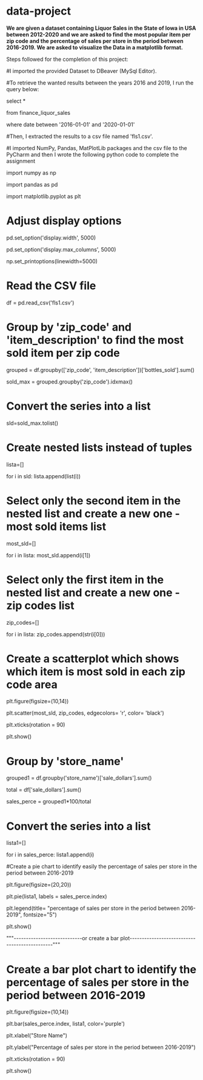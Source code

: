 # data-project

__We are given a dataset containing Liquor Sales in the State of Iowa in USA between 2012-2020 and we are asked to find the most popular item per zip code and the percentage of sales per store in the period between 2016-2019. We are asked to visualize the Data in a matplotlib format.__




Steps followed for the completion of this project:




#I imported the provided Dataset to DBeaver (MySql Editor).

#To retrieve the wanted results between the years 2016 and 2019, I run the query below:



select *
 
from finance_liquor_sales 

where date between '2016-01-01' and '2020-01-01'


#Then, I extracted the results to a csv file named 'fls1.csv'.



#I imported NumPy, Pandas, MatPlotLib packages and the csv file to the PyCharm and then I wrote the following python code to complete the assignment


import numpy as np

import pandas as pd

import matplotlib.pyplot as plt

# Adjust display options

pd.set_option('display.width', 5000)

pd.set_option('display.max_columns', 5000)

np.set_printoptions(linewidth=5000)


# Read the CSV file

df = pd.read_csv('fls1.csv')

# Group by 'zip_code' and 'item_description' to find the most sold item per zip code

grouped = df.groupby(['zip_code', 'item_description'])['bottles_sold'].sum()

sold_max = grouped.groupby('zip_code').idxmax()

# Convert the series into a list
sld=sold_max.tolist()

# Create nested lists instead of tuples

lista=[]

for i in sld:
    lista.append(list(i))

# Select only the second item in the nested list and create a new one - most sold items list

most_sld=[]

for i in lista:
   most_sld.append(i[1])

# Select only the first item in the nested list and create a new one - zip codes list

zip_codes=[]

for i in lista:
   zip_codes.append(str(i[0]))

# Create a scatterplot which shows which item is most sold in each zip code area

plt.figure(figsize=(10,14))

plt.scatter(most_sld, zip_codes, edgecolors= 'r', color= 'black')

plt.xticks(rotation = 90)

plt.show()

# Group by 'store_name'

grouped1 = df.groupby('store_name')['sale_dollars'].sum()

total = df['sale_dollars'].sum()

sales_perce = grouped1*100/total

# Convert the series into a list

lista1=[]

for i in sales_perce:
    lista1.append(i)

#Create a pie chart to identify easily the percentage of sales per store in the period between 2016-2019

plt.figure(figsize=(20,20))

plt.pie(lista1, labels = sales_perce.index)

plt.legend(title= "percentage of sales per store in the period between 2016-2019", fontsize="5")

plt.show()

"""----------------------------or create a bar plot----------------------------------------------"""

# Create a bar plot chart to identify the percentage of sales per store in the period between 2016-2019

plt.figure(figsize=(10,14))

plt.bar(sales_perce.index, lista1, color='purple')

plt.xlabel("Store Name")

plt.ylabel("Percentage of sales per store in the period between 2016-2019")

plt.xticks(rotation = 90)

plt.show()








